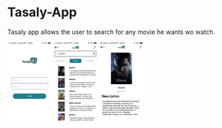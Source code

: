 # Tasaly-App
Tasaly app allows the user to search for any movie he wants wo watch.

<img src="Login.jpeg" width="100">
<img src="search.jpeg" width="100">
<img src="searchDetails.jpeg" width="100">
